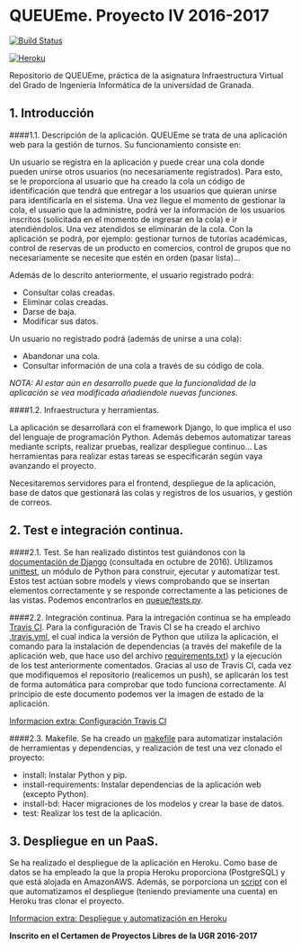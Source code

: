 ﻿# QUEUEme. Proyecto IV 2016-2017

[![Build Status](https://travis-ci.org/josejapch/proyectoIV1617.svg?branch=master)](https://travis-ci.org/josejapch/proyectoIV1617)

[![Heroku](http://i66.tinypic.com/2d2ja74.jpg)](https://queueme.herokuapp.com/)

Repositorio de QUEUEme, práctica de la asignatura Infraestructura Virtual del Grado de Ingeniería Informática de la universidad de Granada.

## **1. Introducción**
####1.1. Descripción de la aplicación.
QUEUEme se trata de una aplicación web para la gestión de turnos. Su funcionamiento consiste en:


Un usuario se registra en la aplicación y puede crear una cola donde pueden unirse otros usuarios (no necesariamente registrados). Para esto, se le proporciona al usuario que ha creado la cola un código de identificación que tendrá que entregar a los usuarios que quieran unirse para identificarla en el sistema. Una vez llegue el momento de gestionar la cola, el usuario que la administre, podrá ver la información de los usuarios inscritos (solicitada en el momento de ingresar en la cola) e ir atendiéndolos. Una vez atendidos se eliminarán de la cola. Con la aplicación se podrá, por ejemplo: gestionar turnos de tutorías académicas, control de reservas de un producto en comercios, control de grupos que no necesariamente se necesite que estén en orden (pasar lista)...

Además de lo descrito anteriormente, el usuario registrado podrá:
- Consultar colas creadas.
- Eliminar colas creadas.
- Darse de baja.
- Modificar sus datos.

Un usuario no registrado podrá (además de unirse a una cola):
- Abandonar una cola.
- Consultar información de una cola a través de su código de cola.

*NOTA: Al estar aún en desarrollo puede que la funcionalidad de la aplicación se vea modificada añadiendole nuevas funciones.*

####1.2. Infraestructura y herramientas.

La aplicación se desarrollará con el framework Django, lo que  implica el uso del lenguaje de programación Python. Además debemos automatizar tareas mediante scripts, realizar pruebas, realizar despliegue continuo... Las herramientas para realizar estas tareas se especificarán según vaya avanzando el proyecto.

Necesitaremos servidores para el frontend, despliegue de la aplicación, base de datos que gestionará las colas y registros de los usuarios, y gestión de correos.

## **2. Test e integración continua.**
####2.1. Test.
Se han realizado distintos test guiándonos con la [documentación de Django](https://docs.djangoproject.com/en/1.10/topics/testing/) (consultada en octubre de 2016). Utilizamos [unittest](https://docs.python.org/2/library/unittest.html), un módulo de Python para construir, ejecutar y automatizar test. Estos test actúan sobre models y views comprobando que se insertan elementos correctamente y se responde correctamente a las peticiones de las vistas. Podemos encontrarlos en [queue/tests.py](https://github.com/josejapch/proyectoIV1617/blob/master/queue/tests.py).

####2.2. Integración continua.
Para la intregación continua se ha empleado [Travis CI](https://travis-ci.org/). Para la configuración de Travis CI se ha creado el archivo [.travis.yml](https://github.com/josejapch/proyectoIV1617/blob/master/.travis.yml), el cual indica la versión de Python que utiliza la aplicación, el comando para la instalación de dependencias (a través del makefile de la aplicación web, que hace uso del archivo [requirements.txt](https://github.com/josejapch/proyectoIV1617/blob/master/requirements.txt)) y la ejecución de los test anteriormente comentados. Gracias al uso de Travis CI, cada vez que modifiquemos el repositorio (realicemos un push), se aplicarán los test de forma automática para comprobar que todo funciona correctamente. Al principio de este documento podemos ver la imagen de estado de la aplicación.

[Informacion extra: Configuración Travis CI](https://github.com/josejapch/documentacion-Proyecto-IV/blob/master/hito2.md)

####2.3. Makefile.
Se ha creado un [makefile](https://github.com/josejapch/proyectoIV1617/blob/master/Makefile) para automatizar instalación de herramientas y dependencias, y realización de test una vez clonado el proyecto:
- install: Instalar Python y pip.
- install-requirements: Instalar dependencias de la aplicación web (excepto Python).
- install-bd: Hacer migraciones de los modelos y crear la base de datos.
- test: Realizar los test de la aplicación.

## **3. Despliegue en un PaaS.**
Se ha realizado el despliegue de la aplicación en Heroku. Como base de datos se ha empleado la que la propia Heroku proporciona (PostgreSQL) y que está alojada en AmazonAWS. Además, se porporciona un [script](https://github.com/josejapch/proyectoIV1617/blob/master/deploy_heroku.sh) con el que automatizamos el despliegue (teniendo previamente una cuenta) en Heroku tras clonar el proyecto.

[Informacion extra: Despliegue y automatización en Heroku](https://github.com/josejapch/documentacion-Proyecto-IV/blob/master/hito3.md)

**Inscrito en el Certamen de Proyectos Libres de la UGR 2016-2017**
